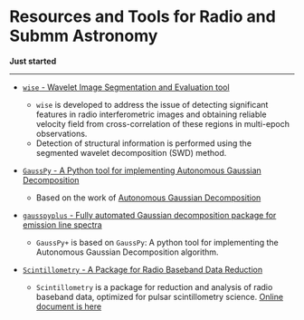 # Resources and Tools for Radio and Submm Astronomy

**Just started**

-----

* [`wise` - Wavelet Image Segmentation and Evaluation tool](https://github.com/flomertens/wise)
    - `wise` is developed to address the issue of detecting significant features in radio interferometric images and obtaining reliable velocity field from cross-correlation of these regions in multi-epoch observations.
    - Detection of structural information is performed using the segmented wavelet decomposition (SWD) method.

* [`GaussPy` - A Python tool for implementing Autonomous Gaussian Decomposition](https://github.com/gausspy/gausspy)
    - Based on the work of [Autonomous Gaussian Decomposition](https://arxiv.org/abs/1409.2840)
* [`gausspyplus` - Fully automated Gaussian decomposition package for emission line spectra](https://github.com/mriener/gausspyplus)
    - `GaussPy+` is based on `GaussPy`: A python tool for implementing the Autonomous Gaussian Decomposition algorithm.

* [`Scintillometry` - A Package for Radio Baseband Data Reduction](https://github.com/mhvk/scintillometry)
    - `Scintillometry` is a package for reduction and analysis of radio baseband data, optimized for pulsar scintillometry science. [Online document is here](https://scintillometry.readthedocs.io/en/latest/)